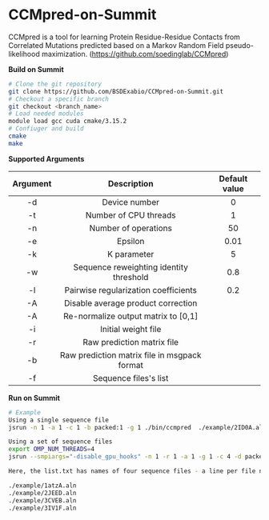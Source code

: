 # CCMpred-on-Summit
CCMpred is a tool for learning Protein Residue-Residue Contacts from Correlated Mutations predicted based on a Markov Random Field pseudo-likelihood maximization. (https://github.com/soedinglab/CCMpred)

**Build on Summit**

```bash
# Clone the git repository
git clone https://github.com/BSDExabio/CCMpred-on-Summit.git
# Checkout a specific branch 
git checkout <branch_name>
# Load needed modules
module load gcc cuda cmake/3.15.2
# Confiuger and build
cmake 
make

```

**Supported Arguments**

| Argument | Description   | Default value                     |
|:-----------------:|:-------------:|:-------------------------:|
| -d            |Device number    |0       |
| -t            | Number of CPU threads    |1              |
| -n            | Number of operations    |50              |
| -e            | Epsilon    |0.01              |
| -k            | K parameter    |5              |
| -w            | Sequence reweighting identity threshold    |0.8              |
| -l            | Pairwise regularization coefficients    |0.2              |
| -A            | Disable average product correction    |              |
| -A            | Re-normalize output matrix to [0,1]    |              |
| -i            | Initial weight file   |              |
| -r            | Raw prediction matrix file    |              |
| -b            | Raw prediction matrix file in msgpack format    |              |
| -f            | Sequence files's list    |              |


**Run on Summit**

```bash
# Example
Using a single sequence file
jsrun -n 1 -a 1 -c 1 -b packed:1 -g 1 ./bin/ccmpred  ./example/2ID0A.aln 2ID0A.mat [2ID0A.plm works only for plm branch]

Using a set of sequence files
export OMP_NUM_THREADS=4
jsrun --smpiargs="-disable_gpu_hooks" -n 1 -r 1 -a 1 -g 1 -c 4 -d packed -b rs ./bin/ccmpred  -f ./example/list.txt

Here, the list.txt has names of four sequence files - a line per file name as shown bellow,

./example/1atzA.aln
./example/2JEED.aln
./example/3CVEB.aln
./example/3IV1F.aln
```
